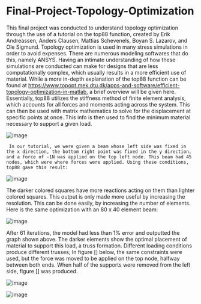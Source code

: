 # Final-Project-Topology-Optimization
This final project was conducted to understand topology optimization through the use of a tutorial on the top88 function, created by Erik Andreassen, Anders Clausen, Mattias Schevenels, Boyan S. Lazarov, and Ole Sigmund. Topology optimization is used in many stress simulations in order to avoid expenses. There are numerous modeling softwares that do this, namely ANSYS. Having an intimate understanding of how these simulations are conducted can make for designs that are less computationally complex, which usually results in a more efficient use of material.
	While a more in-depth explanation of the top88 function can be found at https://www.topopt.mek.dtu.dk/apps-and-software/efficient-topology-optimization-in-matlab, a brief overview will be given here. Essentially, top88 utilizes the stiffness method of finite element analysis, which accounts for all forces and moments acting across the system. This can then be used with matrix mathematics to solve for the displacement at specific points at once. This info is then used to find the minimum material necessary to support a given load.

![image](https://user-images.githubusercontent.com/67770226/206836424-3d8ff9bb-6fcc-4723-b56c-fdc9e5719298.png)


	 In our tutorial, we were given a beam whose left side was fixed in the x direction, the bottom right point was fixed in the y direction, and a force of -1N was applied on the top left node. This beam had 45 nodes, which were where forces were applied. Using these conditions, top88 gave this result:

![image](https://user-images.githubusercontent.com/67770226/206836427-37d7093e-30a7-4bc7-b17e-83ec00903d2e.png)


The darker colored squares have more reactions acting on them than lighter colored squares. This output is only made more useful by increasing the resolution. This can be done easily, by increasing the number of elements. Here is the same optimization with an 80 x 40 element beam:

![image](https://user-images.githubusercontent.com/67770226/206836430-db7cdde5-c72e-4388-8025-8f9720756fac.png)


After 61 iterations, the model had less than 1% error and outputted the graph shown above. The darker elements show the optimal placement of material to support this load, a truss formation. Different loading conditions produce different trusses; In figure [] below, the same constraints were used, but the force was moved to be applied on the top node, halfway between both ends. When half of the supports were removed from the left side, figure [] was produced.

![image](https://user-images.githubusercontent.com/67770226/206836440-a2984ba2-a277-450f-8e78-ddbf20707795.png)

![image](https://user-images.githubusercontent.com/67770226/206836443-0376dd54-159b-4484-babb-f07a958fb2be.png)


